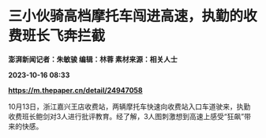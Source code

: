 # 三小伙骑高档摩托车闯进高速，执勤的收费班长飞奔拦截
**澎湃新闻记者：朱敏骏 编辑：林蓉 素材来源：相关人士**

**2023-10-16 08:33**

**https://m.thepaper.cn/detail/24947058**

10月13日，浙江嘉兴王店收费站，两辆摩托车快速向收费站入口车道驶来，执勤收费班长鲍剑对3人进行批评教育。经了解，3人图刺激想到高速上感受“狂飙”带来的快感。